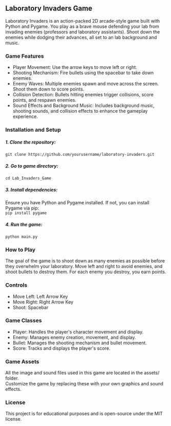 ## Laboratory Invaders Game
Laboratory Invaders is an action-packed 2D arcade-style game built with Python and Pygame. 
You play as a brave mouse defending your lab from invading enemies (professors and laboratory assistants). 
Shoot down the enemies while dodging their advances, all set to an lab background and music. 

### Game Features
- Player Movement: Use the arrow keys to move left or right.
- Shooting Mechanism: Fire bullets using the spacebar to take down enemies.
- Enemy Waves: Multiple enemies spawn and move across the screen. Shoot them down to score points.
- Collision Detection: Bullets hitting enemies trigger collisions, score points, and respawn enemies.
- Sound Effects and Background Music: Includes background music, shooting sounds, and collision effects to enhance the gameplay experience.

### Installation and Setup

##### 1. Clone the repository:
`git clone https://github.com/yourusername/laboratory-invaders.git`  
  
##### 2. Go to game directory:
`cd Lab_Invaders_Game`

##### 3. Install dependencies:  
Ensure you have Python and Pygame installed. If not, you can install Pygame via pip:    
`pip install pygame` 

##### 4. Run the game:
`python main.py`

### How to Play  
The goal of the game is to shoot down as many enemies as possible before they overwhelm your laboratory. 
Move left and right to avoid enemies, and shoot bullets to destroy them. For each enemy you destroy, you earn points.

### Controls
- Move Left: Left Arrow Key  
- Move Right: Right Arrow Key  
- Shoot: Spacebar  

### Game Classes
- Player: Handles the player's character movement and display.  
- Enemy: Manages enemy creation, movement, and display.  
- Bullet: Manages the shooting mechanism and bullet movement.  
- Score: Tracks and displays the player's score.  

### Game Assets  
All the image and sound files used in this game are located in the assets/ folder.  
Customize the game by replacing these with your own graphics and sound effects.  

### License
This project is for educational purposes and is open-source under the MIT license.  
